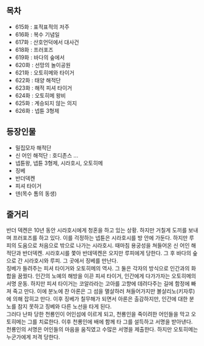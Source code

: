 ## 목차
- 615화 : 표적표적의 저주
- 616화 : 복수 기념일
- 617화 : 산호언덕에서 대사건
- 618화 : 프러포즈
- 619화 : 바다의 숲에서
- 620화 : 선망의 놀이공원
- 621화 : 오토히메와 타이거
- 622화 : 태양 해적단
- 623화 : 해적 피셔 타이거
- 624화 : 오토히메 왕비
- 625화 : 계승되지 않는 의지
- 626화 : 넵튠 3형제
## 등장인물
- 밀집모자 해적단
- 신 어인 해적단 : 호디존스 ...
- 넵튠왕, 넵튠 3형제, 시라호시, 오토히메
- 징베
- 반더덱켄
- 피셔 타이거
- 덴(목수 톰의 동생)

## 줄거리
반더 덱켄은 10년 동안 시라호시에게 청혼을 하고 있는 상황. 하지만 거칠게 도끼를 보내며 프러포즈를 하고 있다. 이를 걱정하는 넵튠은 시라호시를 방 안에 가둔다. 하지만 루피의 도움으로 처음으로 밖으로 나가는 시라호시. 때마침 용궁성을 쳐들어온 신 어인 해적단과 반더덱켄. 시라호시를 쫓아 반데덱켄은 오지만 루피에게 당한다. 그 후 바다의 숲으로 간 시라호시와 루피. 그 곳에서 징베를 만난다.<br>
징베가 들려주는 피셔 타이거와 오토히메의 역사. 그 둘은 각자의 방식으로 인간과의 화합을 꿈꿨다. 인간의 노예의 해방을 이끈 피셔 타이거, 인간에게 다가가자는 오토히메의 서명 운동. 하지만 피셔 타이거는 코알라라는 고아를 고향에 데려다주는 길에 함정에 빠져 죽고 만다. 이에 분노에 찬 아론은 그 섬을 멸살하러 쳐들어가지만 볼살리노(키자루)에 의해 잡히고 만다. 이후 징베가 칠무해가 되면서 아론은 출감하지만, 인간에 대한 분노를 참지 못하고 징베와 다른 노선을 타게 된다.<br>
그러다 난파 당한 천룡인이 어인섬에 이르게 되고, 천룡인을 죽이려한 어인들을 막고 오토히메는 그를 치료한다. 이후 천룡인에 배에 함께 타 그를 설득하고 서명을 받아낸다. 천룡인의 서명은 어인들의 마음을 움직였고 수많은 서명을 제출한다. 하지만 오토히메는 누군가에게 저격 당한다.